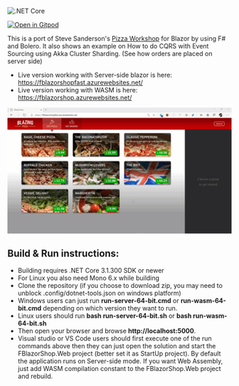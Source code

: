 ![.NET Core](https://github.com/OnurGumus/FBlazorShop/workflows/.NET%20Core/badge.svg)

[![Open in Gitpod](https://gitpod.io/button/open-in-gitpod.svg)](https://gitpod.io/#https://github.com/OnurGumus/FBlazorShop)

This is a port of Steve Sanderson's [Pizza Workshop](https://github.com/dotnet-presentations/blazor-workshop) for Blazor
by using F# and Bolero. It also shows an example on How to do CQRS with Event Sourcing using Akka Cluster Sharding. (See how orders are placed on server side)

* Live version working with Server-side blazor is here: https://fblazorshopfast.azurewebsites.net/
* Live version working with WASM is here: https://fblazorshop.azurewebsites.net/


![ScreenShot](FBlazorShop.gif)
## Build & Run instructions:
- Building requires .NET Core 3.1.300 SDK or newer 
- For Linux you also need Mono 6.x while building
- Clone the repository (if you choose to download zip, you may need to unblock .config/dotnet-tools.json on windows platform)
- Windows users can just run **run-server-64-bit.cmd** or **run-wasm-64-bit.cmd** depending on which version they want to run.
- Linux users should run **bash run-server-64-bit.sh** or **bash run-wasm-64-bit.sh**
- Then open your browser and browse **http://localhost:5000**.
- Visual studio or VS Code users should first execute one of the run commands above then they can just open the solution and start the FBlazorShop.Web project (better set it as StartUp project). By default the application runs on Server-side mode. If you want Web Assembly, just add WASM compilation constant to the FBlazorShop.Web project and rebuild.



